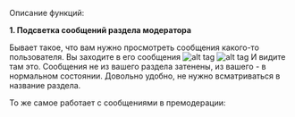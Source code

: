 Описание функций:

**1. Подсветка сообщений раздела модератора**

Бывает такое, что вам нужно просмотреть сообщения какого-то пользователя. Вы заходите в его сообщения
![alt tag](https://i.imgur.com/aLwjvKW.png)
![alt tag](https://i.imgur.com/6txXm49.png)
И видите там это. Сообщения не из вашего раздела затенены, из вашего - в нормальном состоянии. Довольно удобно, не нужно всматриваться в название раздела.

То же самое работает с сообщениями в премодерации:
